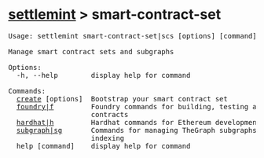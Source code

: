 <h1><a href="../settlemint.md">settlemint</a> > smart-contract-set</h1>

<pre>Usage: settlemint smart-contract-set|scs [options] [command]

Manage smart contract sets and subgraphs

Options:
  -h, --help        display help for command

Commands:
  <a href="./smart-contract-set/create.md">create</a> [options]  Bootstrap your smart contract set
  <a href="./smart-contract-set/foundry.md">foundry|f</a>         Foundry commands for building, testing and deploying smart
                    contracts
  <a href="./smart-contract-set/hardhat.md">hardhat|h</a>         Hardhat commands for Ethereum development environment
  <a href="./smart-contract-set/subgraph.md">subgraph|sg</a>       Commands for managing TheGraph subgraphs for smart contract
                    indexing
  help [command]    display help for command
</pre>


